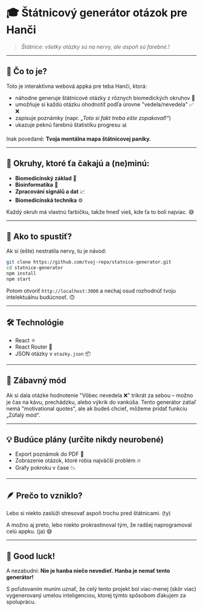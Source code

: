 # 🎓 Štátnicový generátor otázok pre Hanči

> *Štátnice: všetky otázky sú na nervy, ale aspoň sú farebné.!*

---

## 🧠 Čo to je?

Toto je interaktívna webová appka pre teba Hanči, ktorá:

* náhodne generuje štátnicové otázky z rôznych biomedických okruhov 🧬
* umožňuje si každú otázku ohodnotiť podľa úrovne "vedela/nevedela" ✅ ❌
* zapisuje poznámky (napr. *„Toto si fakt treba ešte zopakovať!“*)
* ukazuje peknú farebnú štatistiku progresu 📊

Inak povedané: **Tvoja mentálna mapa štátnicovej paniky.**

---

## 🧪 Okruhy, ktoré ťa čakajú a (ne)minú:

* **Biomedicínský základ** 🔬
* **Bioinformatika** 🧬
* **Zpracování signálů a dat** 📈
* **Biomedicínská technika** ⚙️

Každý okruh má vlastnú farbičku, takže hneď vieš, kde ťa to bolí najviac. 😅

---

## 🚀 Ako to spustiť?

Ak si (ešte) nestratila nervy, tu je návod:

```bash
git clone https://github.com/tvoj-repo/statnice-generator.git
cd statnice-generator
npm install
npm start
```

Potom otvoriť `http://localhost:3000` a nechaj osud rozhodnúť tvoju intelektuálnu budúcnosť. 🙃

---

## 🛠️ Technológie

* React ⚛️
* React Router 🧽
* JSON otázky v `otazky.json` 📦

---

## 🧱 Zábavný mód

Ak si dala otázke hodnotenie "Vôbec nevedela ❌" trikrát za sebou – možno je čas na kávu, prechádzku, alebo výkrik do vankúša. Tento generátor zatiaľ nemá "motivational quotes", ale ak budeš chcieť, môžeme pridať funkciu „Zúfalý mód“.

---

## 💡 Budúce plány (určite nikdy neurobené)

* Export poznámok do PDF 📀
* Zobrazenie otázok, ktoré robia najväčší problém 🔥
* Grafy pokroku v čase 📉

---

## 🪶 Prečo to vzniklo?

Lebo si niekto zaslúži stresovať aspoň trochu pred štátnicami. (ty)

A možno aj preto, lebo niekto prokrastinoval tým, že radšej naprogramoval celú appku. (ja) 😅

---

## 🫶 Good luck!

A nezabudni: **Nie je hanba niečo nevedieť. Hanba je nemať tento generátor!**

S poľutovaním muním uznať, že celý tento projekt bol viac-menej (skôr viac) vygenerovaný umelou inteligenciou, ktorej týmto spôsobom ďakujem za spoluprácu. 
